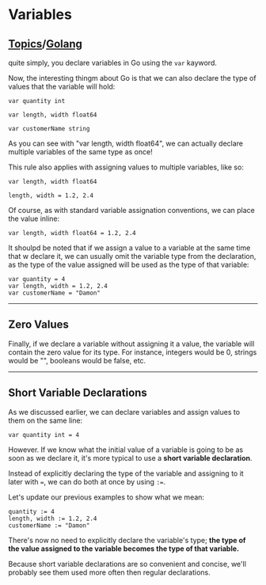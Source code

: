 # Variables

## [Topics](../../../topics.md)/[Golang](../index.md)

quite simply, you declare variables in Go using the `var` kayword.

Now, the interesting thingm about Go is that we can also declare the type of values that the variable will hold:

```
var quantity int

var length, width float64

var customerName string
```

As you can see with "var length, width float64", we can actually declare multiple variables of the same type as once!

This rule also applies with assigning values to multiple variables, like so:

```
var length, width float64

length, width = 1.2, 2.4
```

Of course, as with standard variable assignation conventions, we can place the value inline:

```
var length, width float64 = 1.2, 2.4
```

It shoulpd be noted that if we assign a value to a variable at the same time that w declare it, we can usually omit the variable type from the declaration, as the type of the value assigned will be used as the type of that variable:

```
var quantity = 4
var length, width = 1.2, 2.4
var customerName = "Damon"
```

---

## Zero Values

Finally, if we declare a variable without assigning it a value, the variable will contain the zero value for its type. For instance, integers would be 0, strings would be "", booleans would be false, etc.

---

## Short Variable Declarations

As we discussed earlier, we can declare variables and assign values to them on the same line:

```
var quantity int = 4
```

However. If we know what the initial value of a variable is going to be as soon as we declare it, it's more typical to use a **short variable declaration**.

Instead of explicitly declaring the type of the variable and assigning to it later with `=`, we can do both at once by using `:=`.

Let's update our previous examples to show what we mean:

```
quantity := 4
length, width := 1.2, 2.4
customerName := "Damon"
```

There's now no need to explicitly declare the variable's type; **the type of the value assigned to the variable becomes the type of that variable.**

Because short variable declarations are so convenient and concise, we'll probably see them used more often then regular declarations.

